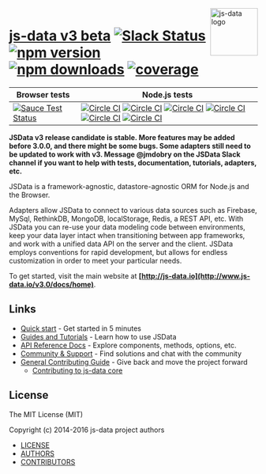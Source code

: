 <img src="https://raw.githubusercontent.com/js-data/js-data/master/js-data.png" alt="js-data logo" title="js-data" align="right" width="96" height="96" />

# [js-data v3 beta](http://www.js-data.io/) [![Slack Status][b1]][b2] [![npm version][b3]][b4] [![npm downloads][b5]][b6] [![coverage][bcov]][lcov]

| __Browser tests__ | __Node.js tests__ |
| ---------------------------------|----|
| [![Sauce Test Status][b7]][b8] | [![Circle CI][b9]][b10] [![Circle CI][b11]][b10] [![Circle CI][b12]][b10] [![Circle CI][b13]][b10] [![Circle CI][b14]][b10] [![Circle CI][b15]][b10] |

[b1]: http://slack.js-data.io/badge.svg
[b2]: http://slack.js-data.io
[b3]: https://img.shields.io/npm/v/js-data.svg?style=flat
[b4]: https://www.npmjs.org/package/js-data
[b5]: https://img.shields.io/npm/dm/js-data.svg?style=flat
[b6]: https://www.npmjs.org/package/js-data
[b7]: https://saucelabs.com/browser-matrix/jsdata.svg
[b8]: https://saucelabs.com/u/jsdata
[b9]: https://img.shields.io/circleci/project/js-data/js-data.svg
[b10]: https://circleci.com/gh/js-data/js-data
[b11]: https://img.shields.io/badge/Node.js-v6.x-brightgreen.svg
[b12]: https://img.shields.io/badge/Node.js-v5.x-brightgreen.svg
[b13]: https://img.shields.io/badge/Node.js-v4.x-brightgreen.svg
[b14]: https://img.shields.io/badge/Node.js-v0.12.x-brightgreen.svg
[b15]: https://img.shields.io/badge/Node.js-v0.10.x-brightgreen.svg
[bcov]: https://img.shields.io/codecov/c/github/js-data/js-data/master.svg
[lcov]: https://codecov.io/github/js-data/js-data

__JSData v3 release candidate is stable. More features may be added before 3.0.0,
and there might be some bugs. Some adapters still need to be updated to work
with v3. Message @jmdobry on the JSData Slack channel if you want to help with
tests, documentation, tutorials, adapters, etc.__

JSData is a framework-agnostic, datastore-agnostic ORM for Node.js and the
Browser.

Adapters allow JSData to connect to various data sources such as Firebase,
MySql, RethinkDB, MongoDB, localStorage, Redis, a REST API, etc. With JSData
you can re-use your data modeling code between environments, keep your data
layer intact when transitioning between app frameworks, and work with a unified
data API on the server and the client. JSData employs conventions for rapid
development, but allows for endless customization in order to meet your
particular needs.

To get started, visit the main website at __[http://js-data.io](http://www.js-data.io/v3.0/docs/home)__.

## Links

* [Quick start](http://www.js-data.io/v3.0/docs/home#quick-start) - Get started in 5 minutes
* [Guides and Tutorials](http://www.js-data.io/v3.0/docs/installation) - Learn how to use JSData
* [API Reference Docs](http://api.js-data.io) - Explore components, methods, options, etc.
* [Community & Support](http://js-data.io/docs/community) - Find solutions and chat with the community
* [General Contributing Guide](http://js-data.io/docs/contributing) - Give back and move the project forward
  * [Contributing to js-data core](https://github.com/js-data/js-data/blob/master/.github/CONTRIBUTING.md)

## License

The MIT License (MIT)

Copyright (c) 2014-2016 js-data project authors

* [LICENSE](https://github.com/js-data/js-data/blob/master/LICENSE)
* [AUTHORS](https://github.com/js-data/js-data/blob/master/AUTHORS)
* [CONTRIBUTORS](https://github.com/js-data/js-data/blob/master/CONTRIBUTORS)
